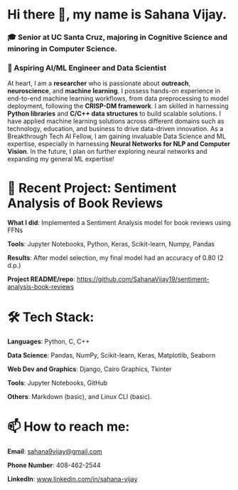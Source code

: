 # Hi there 👋, my name is Sahana Vijay.
### 🎓 Senior at UC Santa Cruz, majoring in Cognitive Science and minoring in Computer Science. 
### 🔭 Aspiring AI/ML Engineer and Data Scientist

At heart, I am a **researcher** who is passionate about **outreach**, **neuroscience**, and **machine learning**. I possess hands-on experience in end-to-end machine learning workflows, from data preprocessing to model deployment, following the **CRISP-DM framework**. I am skilled in harnessing **Python libraries** and **C/C++ data structures** to build scalable solutions. I have applied machine learning solutions across different domains such as technology, education, and business to drive data-driven innovation. As a Breakthrough Tech AI Fellow, I am gaining invaluable Data Science and ML expertise, especially in harnessing **Neural Networks for NLP and Computer Vision**. In the future, I plan on further exploring neural networks and expanding my general ML expertise!

# 🎯 Recent Project: Sentiment Analysis of Book Reviews

**What I did**: Implemented a Sentiment Analysis model for book reviews using FFNs 

**Tools**: Jupyter Notebooks, Python, Keras, Scikit-learn, Numpy, Pandas

**Results**: After model selection, my final model had an accuracy of 0.80 (2 d.p.)

**Project README/repo**: https://github.com/SahanaVijay19/sentiment-analysis-book-reviews

# 🛠 Tech Stack:

**Languages**: Python, C, C++

**Data Science**: Pandas, NumPy, Scikit-learn, Keras, Matplotlib, Seaborn

**Web Dev and Graphics**: Django, Cairo Graphics, Tkinter

**Tools**: Jupyter Notebooks, GitHub

**Others**: Markdown (basic), and Linux CLI (basic).

# 📫 How to reach me:

**Email**: sahana9vijay@gmail.com

**Phone Number**: 408-462-2544

**LinkedIn**: www.linkedin.com/in/sahana-vijay


<!--
**SahanaVijay19/SahanaVijay19** is a ✨ _special_ ✨ repository because its `README.md` (this file) appears on your GitHub profile.

Here are some ideas to get you started:

- 🔭 I’m currently working on ...
- 🌱 I’m currently learning ...
- 👯 I’m looking to collaborate on ...
- 🤔 I’m looking for help with ...
- 💬 Ask me about ...
- 📫 How to reach me: ...
- 😄 Pronouns: ...
- ⚡ Fun fact: ...
-->
